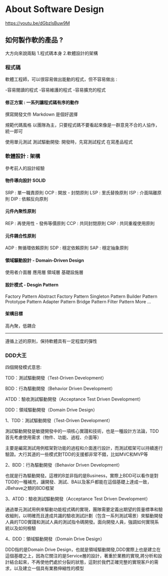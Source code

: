 # About Software Design

https://youtu.be/dGbzlsBuw9M

## 如何製作軟的產品 ?
大方向來說兩點
    1.程式碼本身
    2.軟體設計的架構

### 程式碼
軟體工程師，可以很容易做出能動的程式，但不容易做出 :

-容易閱讀的程式
-容易維護的程式
-容易擴充的程式

#### 修正方案 : 一系列讓程式碼有序的動作

撰寫開發文件
    Markdown 是個好選擇

規範代碼風格
    以團隊為主，只要程式碼不要看起來像是一群意見不合的人協作，統一即可

使用單元測試
    測試驅動開發: 
        開發時，先寫測試程式 在寫產品程式

### 軟體設計 : 架構
參考前人的設計經驗

#### 物件導向設計 SOLID

SRP : 單一職責原則
OCP : 開放 - 封閉原則
LSP : 里氏替換原則
ISP : 介面隔離原則
DIP : 依賴反向原則

#### 元件內聚性原則

REP : 再使用性 - 發佈等價原則
CCP : 共同封閉原則
CRP : 共同重複使用原則

#### 元件耦合性原則

ADP : 無循環依賴原則
SDP : 穩定依賴原則
SAP : 穩定抽象原則

#### 領域驅動設計 - Domain-Driven Design

使用者介面層
應用層
領域層
基礎設施層

#### 設計模式 - Desgin Pattern

Factory Pattern
Abstract Factory Pattern
Singleton Pattern
Builder Pattern
Prototype Pattern
Adapter Pattern
Bridge Pattern
Filter Pattern
More ...

#### 架構目標

高內聚，低耦合

---
遵循上述的原則，保持軟體具有一定程度的彈性



### DDD大王

四個開發模式意思:

TDD：測試驅動開發（Test-Driven Development）

BDD：行為驅動開發（Behavior Driven Development）

ATDD：驗收測試驅動開發（Acceptance Test Driven Development）

DDD：領域驅動開發（Domain
Drive Design）



1、TDD：測試驅動開發（Test-Driven
Development）

測試驅動開發是敏捷開發中的一項核心實踐和技術，也是一種設計方法論，TDD首先考慮使用需求（物件、功能、過程、介面等）

主要是編寫測試用例框架對功能的過程和介面進行設計，而測試框架可以持續進行驗證。大行其道的一些模式對TDD的支援都非常不錯，比如MVC和MVP等

2、BDD：行為驅動開發（Behavior
Driven Development）

也就是行為驅動開發。這裡的B並非指的是Business，實際上BDD可以看作是對TDD的一種補充，讓開發、測試、BA以及客戶都能在這個基礎上達成一致，JBehave之類的BDD框架

3、ATDD：驗收測試驅動開發（Acceptance
Test Driven Development）

通過單元測試用例來驅動功能程式碼的實現，團隊需要定義出期望的質量標準和驗收細則，以明確而且達成共識的驗收測試計劃（包含一系列測試場景）來驅動開發人員的TDD實踐和測試人員的測試指令碼開發。面向開發人員，強調如何實現系統以及如何檢驗

4、DDD：領域驅動開發（Domain
Drive Design）

DDD指的是Domain
Drive Design，也就是領域驅動開發,DDD實際上也是建立在這個基礎之上，因為它關注的是Service層的設計，著重於業務的實現,將分析和設計結合起來，不再使他們處於分裂的狀態，這對於我們正確完整的實現客戶的需求，以及建立一個具有業務伸縮性的模型